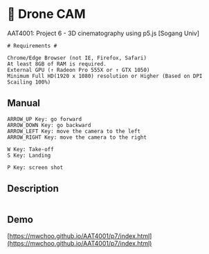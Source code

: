 # :helicopter: Drone CAM
AAT4001: Project 6 - 3D cinematography using p5.js [Sogang Univ]

```
# Requirements #

Chrome/Edge Browser (not IE, Firefox, Safari)
At least 8GB of RAM is required.
External GPU (↑ Radeon Pro 555X or ↑ GTX 1050)
Minimum Full HD(1920 x 1080) resolution or Higher (Based on DPI Scailing 100%)
```

## Manual
```
ARROW_UP Key: go forward
ARROW_DOWN Key: go backward
ARROW_LEFT Key: move the camera to the left
ARROW_RIGHT Key: move the camera to the right

W Key: Take-off
S Key: Landing

P Key: screen shot
```

## Description
```

```

## Demo
[https://mwchoo.github.io/AAT4001/p7/index.html](https://mwchoo.github.io/AAT4001/p7/index.html)
